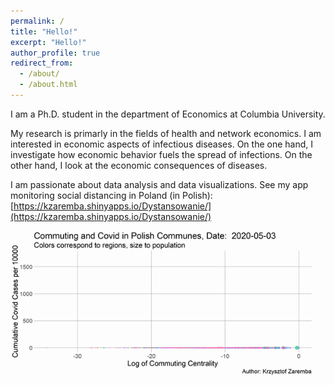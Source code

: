 ```yaml
---
permalink: /
title: "Hello!"
excerpt: "Hello!"
author_profile: true
redirect_from: 
  - /about/
  - /about.html
---
```



I am a Ph.D. student in the department of Economics at Columbia University. 

My research is primarly in the fields of health and network economics. I am interested in economic aspects of infectious diseases. On the one hand, I investigate how economic behavior fuels the spread of infections. On the other hand, I look at the economic consequences of diseases. 

I am passionate about data analysis and data visualizations. See my app monitoring social distancing in Poland (in Polish): [https://kzaremba.shinyapps.io/Dystansowanie/](https://kzaremba.shinyapps.io/Dystansowanie/)

<img src="../images/Centrality_animated_cc.gif" align="center" width="500">

